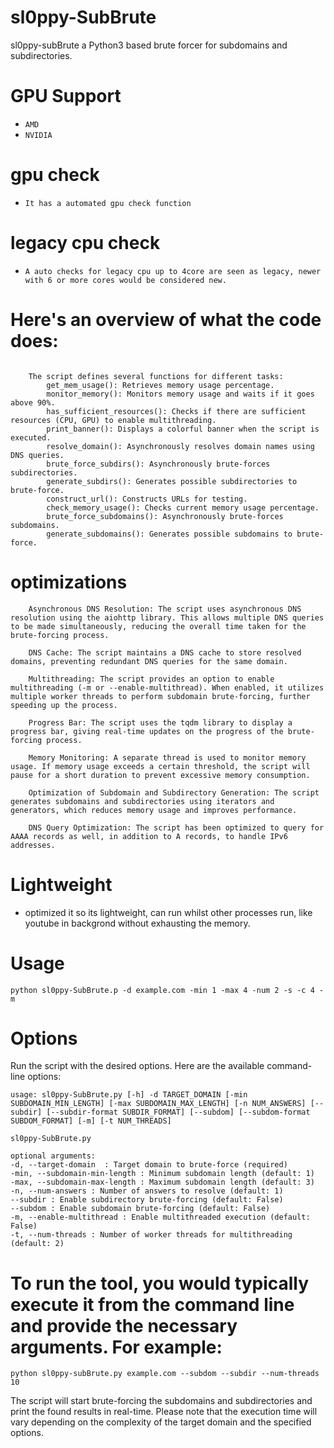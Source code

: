 # sl0ppy-SubBrute
sl0ppy-subBrute a Python3 based brute forcer for subdomains and subdirectories. 

# GPU Support
* `AMD`
* `NVIDIA`

# gpu check
* `It has a automated gpu check function`
 
# legacy cpu check
* `A auto checks for legacy cpu up to 4core are seen as legacy, newer with 6 or more cores would be considered new.`

# Here's an overview of what the code does:
```

    The script defines several functions for different tasks:
        get_mem_usage(): Retrieves memory usage percentage.
        monitor_memory(): Monitors memory usage and waits if it goes above 90%.
        has_sufficient_resources(): Checks if there are sufficient resources (CPU, GPU) to enable multithreading.
        print_banner(): Displays a colorful banner when the script is executed.
        resolve_domain(): Asynchronously resolves domain names using DNS queries.
        brute_force_subdirs(): Asynchronously brute-forces subdirectories.
        generate_subdirs(): Generates possible subdirectories to brute-force.
        construct_url(): Constructs URLs for testing.
        check_memory_usage(): Checks current memory usage percentage.
        brute_force_subdomains(): Asynchronously brute-forces subdomains.
        generate_subdomains(): Generates possible subdomains to brute-force.
```

# optimizations
```
    Asynchronous DNS Resolution: The script uses asynchronous DNS resolution using the aiohttp library. This allows multiple DNS queries to be made simultaneously, reducing the overall time taken for the brute-forcing process.

    DNS Cache: The script maintains a DNS cache to store resolved domains, preventing redundant DNS queries for the same domain.

    Multithreading: The script provides an option to enable multithreading (-m or --enable-multithread). When enabled, it utilizes multiple worker threads to perform subdomain brute-forcing, further speeding up the process.

    Progress Bar: The script uses the tqdm library to display a progress bar, giving real-time updates on the progress of the brute-forcing process.

    Memory Monitoring: A separate thread is used to monitor memory usage. If memory usage exceeds a certain threshold, the script will pause for a short duration to prevent excessive memory consumption.

    Optimization of Subdomain and Subdirectory Generation: The script generates subdomains and subdirectories using iterators and generators, which reduces memory usage and improves performance.

    DNS Query Optimization: The script has been optimized to query for AAAA records as well, in addition to A records, to handle IPv6 addresses.
```  
# Lightweight 
* optimized it so its lightweight, can run whilst other processes run, like youtube in backgrond without exhausting the memory.

# Usage
`python sl0ppy-SubBrute.p -d example.com -min 1 -max 4 -num 2 -s -c 4 -m`

# Options
Run the script with the desired options. Here are the available command-line options:

```
usage: sl0ppy-SubBrute.py [-h] -d TARGET_DOMAIN [-min SUBDOMAIN_MIN_LENGTH] [-max SUBDOMAIN_MAX_LENGTH] [-n NUM_ANSWERS] [--subdir] [--subdir-format SUBDIR_FORMAT] [--subdom] [--subdom-format SUBDOM_FORMAT] [-m] [-t NUM_THREADS]

sl0ppy-SubBrute.py

optional arguments:
-d, --target-domain  : Target domain to brute-force (required)
-min, --subdomain-min-length : Minimum subdomain length (default: 1)
-max, --subdomain-max-length : Maximum subdomain length (default: 3)
-n, --num-answers : Number of answers to resolve (default: 1)
--subdir : Enable subdirectory brute-forcing (default: False)
--subdom : Enable subdomain brute-forcing (default: False)
-m, --enable-multithread : Enable multithreaded execution (default: False)
-t, --num-threads : Number of worker threads for multithreading (default: 2)
```
# To run the tool, you would typically execute it from the command line and provide the necessary arguments. For example:

`python sl0ppy-subBrute.py example.com --subdom --subdir --num-threads 10`

The script will start brute-forcing the subdomains and subdirectories and print the found results in real-time. Please note that the execution time will vary depending on the complexity of the target domain and the specified options.
